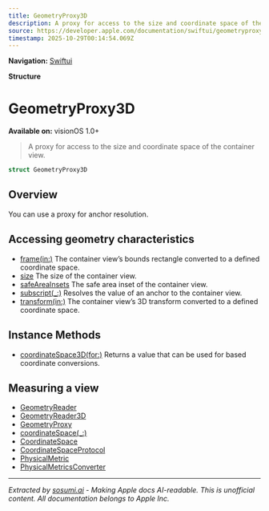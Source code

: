 ```yaml
---
title: GeometryProxy3D
description: A proxy for access to the size and coordinate space of the container view.
source: https://developer.apple.com/documentation/swiftui/geometryproxy3d
timestamp: 2025-10-29T00:14:54.069Z
---
```


**Navigation:** [Swiftui](/documentation/swiftui)

**Structure**

# GeometryProxy3D

**Available on:** visionOS 1.0+

> A proxy for access to the size and coordinate space of the container view.

```swift
struct GeometryProxy3D
```

## Overview

You can use a proxy for anchor resolution.

## Accessing geometry characteristics

- [frame(in:)](/documentation/swiftui/geometryproxy3d/frame(in:)) The container view’s bounds rectangle converted to a defined coordinate space.
- [size](/documentation/swiftui/geometryproxy3d/size) The size of the container view.
- [safeAreaInsets](/documentation/swiftui/geometryproxy3d/safeareainsets) The safe area inset of the container view.
- [subscript(_:)](/documentation/swiftui/geometryproxy3d/subscript(_:)) Resolves the value of an anchor to the container view.
- [transform(in:)](/documentation/swiftui/geometryproxy3d/transform(in:)) The container view’s 3D transform converted to a defined coordinate space.

## Instance Methods

- [coordinateSpace3D(for:)](/documentation/swiftui/geometryproxy3d/coordinatespace3d(for:)) Returns a value that can be used for  based coordinate conversions.

## Measuring a view

- [GeometryReader](/documentation/swiftui/geometryreader)
- [GeometryReader3D](/documentation/swiftui/geometryreader3d)
- [GeometryProxy](/documentation/swiftui/geometryproxy)
- [coordinateSpace(_:)](/documentation/swiftui/view/coordinatespace(_:))
- [CoordinateSpace](/documentation/swiftui/coordinatespace)
- [CoordinateSpaceProtocol](/documentation/swiftui/coordinatespaceprotocol)
- [PhysicalMetric](/documentation/swiftui/physicalmetric)
- [PhysicalMetricsConverter](/documentation/swiftui/physicalmetricsconverter)

---

*Extracted by [sosumi.ai](https://sosumi.ai) - Making Apple docs AI-readable.*
*This is unofficial content. All documentation belongs to Apple Inc.*
